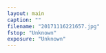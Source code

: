 ```yaml
---
layout: main
caption: ""
filename: "20171116221657.jpg"
fstop: "Unknown"
exposure: "Unknown"
---
```


